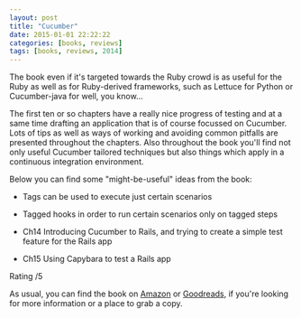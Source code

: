 ```yaml
---
layout: post
title: "Cucumber"
date: 2015-01-01 22:22:22
categories: [books, reviews]
tags: [books, reviews, 2014]
---
```

The book even if it's targeted towards the Ruby crowd is as useful for the Ruby as well as for Ruby-derived frameworks, such as Lettuce for Python or Cucumber-java for well, you know...

The first ten or so chapters have a really nice progress of testing and at a same time drafting an application that is of course focussed on Cucumber. Lots of tips as well as ways of working and avoiding common pitfalls are presented throughout the chapters.
Also throughout the book you'll find not only useful Cucumber tailored techniques but also things which apply in a continuous integration environment.

Below you can find some "might-be-useful" ideas from the book:
- Tags can be used to execute just certain scenarios
- Tagged hooks in order to run certain scenarios only on tagged steps

- Ch14 Introducing Cucumber to Rails, and trying to create a simple test feature for the Rails app
- Ch15 Using Capybara to test a Rails app

Rating /5

As usual, you can find the book on [Amazon] or [Goodreads], if you're looking for more information or a place to grab a copy.

[Amazon]: http://www.amazon.com/Cucumber-Book-Behaviour-Driven-Development-Programmers/dp/1934356808
[Goodreads]: https://www.goodreads.com/book/show/12409185-the-cucumber-book
